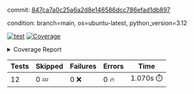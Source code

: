 commit: [847ca7a0c25a6a2d8e146586dcc786efad1db897](https://github.com/rcmdnk/inherit-docstring/tree/847ca7a0c25a6a2d8e146586dcc786efad1db897)

condition: branch=main, os=ubuntu-latest, python_version=3.12

[![test](https://github.com/rcmdnk/inherit-docstring/actions/workflows/test.yml/badge.svg)](https://github.com/rcmdnk/inherit-docstring/actions/runs/13254255514)
<a href="https://github.com/rcmdnk/inherit-docstring/blob/847ca7a0c25a6a2d8e146586dcc786efad1db897/README.md"><img alt="Coverage" src="https://img.shields.io/badge/Coverage-100%25-brightgreen.svg" /></a><details><summary>Coverage Report </summary><table><tr><th>File</th><th>Stmts</th><th>Miss</th><th>Cover</th></tr><tbody><tr><td><b>TOTAL</b></td><td><b>114</b></td><td><b>0</b></td><td><b>100%</b></td></tr></tbody></table></details>

| Tests | Skipped | Failures | Errors | Time |
| ----- | ------- | -------- | -------- | ------------------ |
| 12 | 0 :zzz: | 0 :x: | 0 :fire: | 1.070s :stopwatch: |

